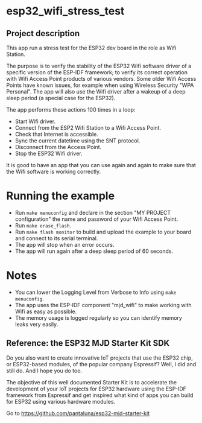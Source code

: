 # esp32_wifi_stress_test

## Project description
This app run a stress test for the ESP32 dev board in the role as Wifi Station.

The purpose is to verify the stability of the ESP32 Wifi software driver of a specific version of the ESP-IDF framework; to verify its correct operation with Wifi Access Point products of various vendors. Some older Wifi Access Points have known issues, for example when using Wireless Security "WPA Personal". The app will also use the Wifi driver after a wakeup of a deep sleep period (a special case for the ESP32). 

The app performs these actions 100 times in a loop:
- Start Wifi driver.
- Connect from the ESP2 Wifi Station to a Wifi Access Point.
- Check that Internet is accessible.
- Sync the current datetime using the SNT protocol.
- Disconnect from the Access Point.
- Stop the ESP32 Wifi driver.

It is good to have an app that you can use again and again to make sure that the Wifi software is working correctly.

# Running the example
- Run `make menuconfig` and declare in the section "MY PROJECT configuration" the name and password of your Wifi Access Point.
- Run `make erase_flash`.
- Run `make flash monitor` to build and upload the example to your board and connect to its serial terminal.
- The app will stop when an error occurs.
- The app will run again after a deep sleep period of 60 seconds.

# Notes
- You can lower the Logging Level from Verbose to Info using `make menuconfig`.
- The app uses the ESP-IDF component "mjd_wifi" to make working with Wifi as easy as possible.
- The memory usage is logged regularly so you can identify memory leaks very easily.



## Reference: the ESP32 MJD Starter Kit SDK

Do you also want to create innovative IoT projects that use the ESP32 chip, or ESP32-based modules, of the popular company Espressif? Well, I did and still do. And I hope you do too.

The objective of this well documented Starter Kit is to accelerate the development of your IoT projects for ESP32 hardware using the ESP-IDF framework from Espressif and get inspired what kind of apps you can build for ESP32 using various hardware modules.

Go to https://github.com/pantaluna/esp32-mjd-starter-kit

